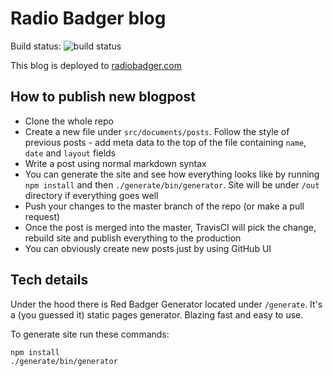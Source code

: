 # Radio Badger blog

Build status: ![build status](https://travis-ci.org/redbadger/radiobadger.com.svg)

This blog is deployed to [radiobadger.com](http://radiobadger.com)

## How to publish new blogpost

* Clone the whole repo
* Create a new file under `src/documents/posts`. Follow the style of previous posts - add meta data to the top of the file containing `name`, `date` and `layout` fields
* Write a post using normal markdown syntax
* You can generate the site and see how everything looks like by running `npm install` and then `./generate/bin/generator`. Site will be under `/out` directory if everything goes well
* Push your changes to the master branch of the repo (or make a pull request)
* Once the post is merged into the master, TravisCI will pick the change, rebuild site and publish everything to the production
* You can obviously create new posts just by using GitHub UI

## Tech details

Under the hood there is Red Badger Generator located under `/generate`. It's a (you guessed it) static pages generator. Blazing fast and easy to use.

To generate site run these commands:

    npm install
    ./generate/bin/generator
